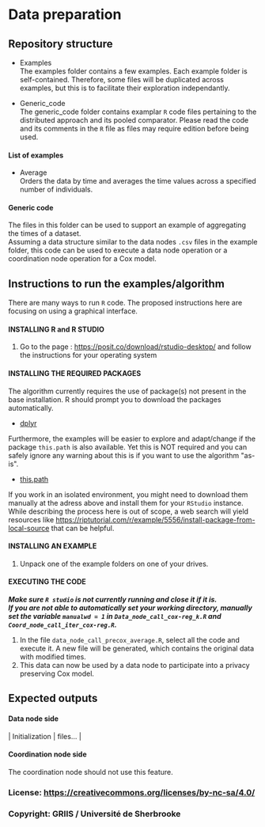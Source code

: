 # Data preparation

## Repository structure

- Examples  
The examples folder contains a few examples. Each example folder is self-contained. Therefore, some files will be duplicated across examples, but this is to facilitate their exploration independantly.

- Generic_code  
The generic_code folder contains examplar `R` code files pertaining to the distributed approach and its pooled comparator. Please read the code and its comments in the `R` file as files may require edition before being used.

#### List of examples

- Average  
Orders the data by time and averages the time values across a specified number of individuals.

#### Generic code

The files in this folder can be used to support an example of aggregating the times of a dataset.  
Assuming a data structure similar to the data nodes `.csv` files in the example folder, this code can be used to execute a data node operation or a coordination node operation for a Cox model.

## Instructions to run the examples/algorithm

There are many ways to run `R` code. The proposed instructions here are focusing on using a graphical interface.

#### INSTALLING R and R STUDIO

1. Go to the page : https://posit.co/download/rstudio-desktop/ and follow the instructions for your operating system

#### INSTALLING THE REQUIRED PACKAGES

The algorithm currently requires the use of package(s) not present in the base installation. R should prompt you to download the packages automatically.

- [dplyr](https://cran.r-project.org/web/packages/dplyr/index.html)

Furthermore, the examples will be easier to explore and adapt/change if the package `this.path` is also available. Yet this is NOT required and you can safely ignore any warning about this is if you want to use the algorithm "as-is".

- [this.path](https://cran.r-project.org/package=this.path)

If you work in an isolated environment, you might need to download them manually at the adress above and install them for your `RStudio` instance. While describing the process here is out of scope, a web search will yield resources like https://riptutorial.com/r/example/5556/install-package-from-local-source that can be helpful.

#### INSTALLING AN EXAMPLE

1. Unpack one of the example folders on one of your drives.

#### EXECUTING THE CODE

***Make sure `R studio` is not currently running and close it if it is.***  
***If you are not able to automatically set your working directory, manually set the variable `manualwd = 1` in `Data_node_call_cox-reg_k.R` and  `Coord_node_call_iter_cox-reg.R`.***

1. In the file `data_node_call_precox_average.R`, select all the code and execute it. A new file will be generated, which contains the original data with modified times.
2. This data can now be used by a data node to participate into a privacy preserving Cox model.

## Expected outputs

#### Data node side

| Initialization | files... |

#### Coordination node side

The coordination node should not use this feature.

### License: https://creativecommons.org/licenses/by-nc-sa/4.0/

### Copyright: GRIIS / Université de Sherbrooke
